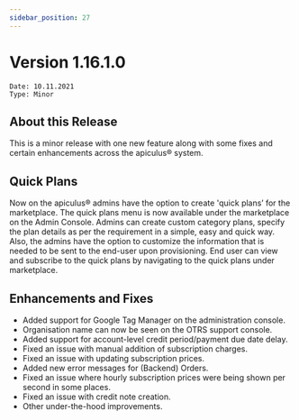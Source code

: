 ```yaml
---
sidebar_position: 27
---
```

# Version 1.16.1.0
```
Date: 10.11.2021
Type: Minor
```

## About this Release

This is a minor release with one new feature along with some fixes and certain enhancements across the apiculus® system.

## Quick Plans

Now on the apiculus® admins have the option to create 'quick plans’ for the marketplace. The quick plans menu is now available under the marketplace on the Admin Console. Admins can create custom category plans, specify the plan details as per the requirement in a simple, easy and quick way. Also, the admins have the option to customize the information that is needed to be sent to the end-user upon provisioning. End user can view and subscribe to the quick plans by navigating to the quick plans under marketplace.

## Enhancements and Fixes

- Added support for Google Tag Manager on the administration console.
- Organisation name can now be seen on the OTRS support console.
- Added support for account-level credit period/payment due date delay.
- Fixed an issue with manual addition of subscription charges.
- Fixed an issue with updating subscription prices.
- Added new error messages for (Backend) Orders.
- Fixed an issue where hourly subscription prices were being shown per second in some places.
- Fixed an issue with credit note creation.
- Other under-the-hood improvements.






